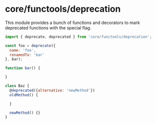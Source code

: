 # core/functools/deprecation

This module provides a bunch of functions and decorators to mark deprecated functions with the special flag.

```js
import { deprecate, deprecated } from 'core/functools/deprecation';

const foo = deprecate({
  name: 'foo',
  renamedTo: 'bar'
}, bar);

function bar() {

}

class Baz {
  @deprecated({alternative: 'newMethod'})
  oldMethod() {

  }

  newMethod() {}
}
```
